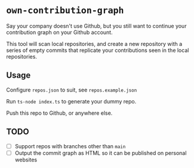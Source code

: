 # `own-contribution-graph`

Say your company doesn't use Github, but you still want to continue your
contribution graph on your Github account.

This tool will scan local repositories, and create a new repository with a
series of empty commits that replicate your contributions seen in the local
repositories.

## Usage

Configure `repos.json` to suit, see `repos.example.json`

Run `ts-node index.ts` to generate your dummy repo.

Push this repo to Github, or anywhere else.

## TODO

- [ ] Support repos with branches other than `main`
- [ ] Output the commit graph as HTML so it can be published on personal websites
